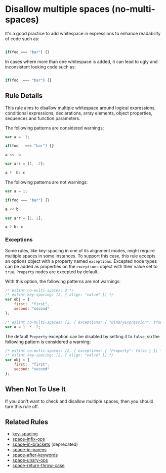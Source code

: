 # Disallow multiple spaces (no-multi-spaces)

It's a good practice to add whitespace in expressions to enhance readability of code such as:

```js

if(foo === "bar") {}

```

In cases where more than one whitespace is added, it can lead to ugly and inconsistent looking code such as:

```js

if(foo  === "bar") {}

```

## Rule Details

This rule aims to disallow multiple whitespace around logical expressions, conditional expressions, declarations, array elements, object properties, sequences and function parameters.

The following patterns are considered warnings:

```js
var a =  1;
```

```js
if(foo   === "bar") {}
```

```js
a <<  b
```

```js
var arr = [1,  2];
```

```js
a ?  b: c
```

The following patterns are not warnings:

```js
var a = 1;
```

```js
if(foo === "bar") {}
```

```js
a << b
```

```js
var arr = [1, 2];
```

```js
a ? b: c
```

### Exceptions

Some rules, like key-spacing in one of its alignment modes, might require multiple spaces in some instances. To support this case, this rule accepts an options object with a property named `exceptions`. Excepted node types can be added as properties on the `exceptions` object with their value set to `true`. `Property` nodes are excepted by default.

With this option, the following patterns are not warnings:

```js
/* eslint no-multi-spaces: 2 */
/* eslint key-spacing: [2, { align: "value" }] */
var obj = {
    first:  "first",
    second: "second"
};
```

```js
/* eslint no-multi-spaces: [2, { exceptions: { "BinaryExpression": true } }] */
var a = 1  *  2;
```

The default `Property` exception can be disabled by setting it to `false`, so the following pattern is considered a warning:

```js
/* eslint no-multi-spaces: [2, { exceptions: { "Property": false } }] */
/* eslint key-spacing: [2, { align: "value" }] */
var obj = {
    first:  "first",
    second: "second"
};
```

## When Not To Use It

If you don't want to check and disallow multiple spaces, then you should turn this rule off.

## Related Rules

* [key-spacing](key-spacing.md)
* [space-infix-ops](space-infix-ops.md)
* [space-in-brackets](space-in-brackets.md) (deprecated)
* [space-in-parens](space-in-parens.md)
* [space-after-keywords](space-after-keywords)
* [space-unary-ops](space-unary-ops)
* [space-return-throw-case](space-return-throw-case)

